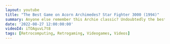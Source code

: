 ```yaml
---
layout: youtube
title: "The Best Game on Acorn Archimedes? Star Fighter 3000 (1994)"
summary: Anyone else remember this Archie classic? Undoubtedly the best version of this great game!
date: '2022-08-27 12:00:00:00'
videoId: iTOAguvL7t8
tags: [Retrocomputing, Retrogaming, Videogames, Videos]
---
```


